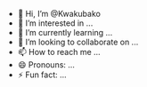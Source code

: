 - 👋 Hi, I’m @Kwakubako
- 👀 I’m interested in ...
- 🌱 I’m currently learning ...
- 💞️ I’m looking to collaborate on ...
- 📫 How to reach me ...
- 😄 Pronouns: ...
- ⚡ Fun fact: ...

<!---
Kwakubako/Kwakubako is a ✨ special ✨ repository because its `README.md` (this file) appears on your GitHub profile.
You can click the Preview link to take a look at your changes.
--->
